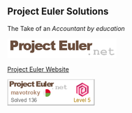 
## Project Euler Solutions

The Take of an _Accountant by education_

<p><img src="https://github.com/pe-solutions/.github/blob/main/profile/logo.png"></p>

[Project Euler Website](https://projecteuler.net/)

<p><img src="./pe-badge.png"></p>

<!--

**Here are some ideas to get you started:**

🙋‍♀️ A short introduction - what is your organization all about?
🌈 Contribution guidelines - how can the community get involved?
👩‍💻 Useful resources - where can the community find your docs? Is there anything else the community should know?
🍿 Fun facts - what does your team eat for breakfast?
🧙 Remember, you can do mighty things with the power of [Markdown](https://docs.github.com/github/writing-on-github/getting-started-with-writing-and-formatting-on-github/basic-writing-and-formatting-syntax)
-->
